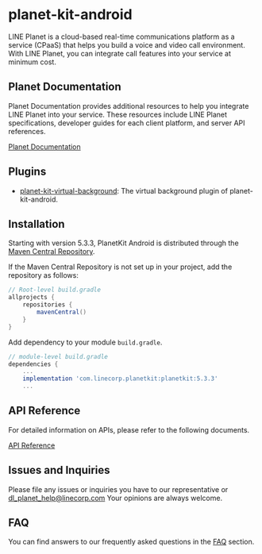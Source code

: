 # planet-kit-android
LINE Planet is a cloud-based real-time communications platform as a service (CPaaS) that helps you build a voice and video call environment. With LINE Planet, you can integrate call features into your service at minimum cost.

## Planet Documentation
Planet Documentation provides additional resources to help you integrate LINE Planet into your service. These resources include LINE Planet specifications, developer guides for each client platform, and server API references.

[Planet Documentation](https://docs.lineplanet.me/)

## Plugins

- [planet-kit-virtual-background](planet-kit-virtual-background/): The virtual background plugin of planet-kit-android.

## Installation
Starting with version 5.3.3, PlanetKit Android is distributed through the [Maven Central Repository](https://central.sonatype.com/).

If the Maven Central Repository is not set up in your project, add the repository as follows:
```groovy
// Root-level build.gradle
allprojects {
    repositories {
        mavenCentral()
    }
}
```

Add dependency to your module `build.gradle`.
```groovy
// module-level build.gradle
dependencies {
    ...
    implementation 'com.linecorp.planetkit:planetkit:5.3.3'
    ...
```

## API Reference
For detailed information on APIs, please refer to the following documents.

[API Reference](https://docs.lineplanet.me/api-reference/client/android/5.3/index.html)

## Issues and Inquiries

Please file any issues or inquiries you have to our representative or dl_planet_help@linecorp.com
Your opinions are always welcome. 

## FAQ
You can find answers to our frequently asked questions in the [FAQ](https://docs.lineplanet.me/help/faq/) section.
